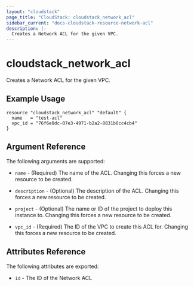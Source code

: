 ```yaml
---
layout: "cloudstack"
page_title: "CloudStack: cloudstack_network_acl"
sidebar_current: "docs-cloudstack-resource-network-acl"
description: |-
  Creates a Network ACL for the given VPC.
---
```


# cloudstack_network_acl

Creates a Network ACL for the given VPC.

## Example Usage

```hcl
resource "cloudstack_network_acl" "default" {
  name   = "test-acl"
  vpc_id = "76f6e8dc-07e3-4971-b2a2-8831b0cc4cb4"
}
```

## Argument Reference

The following arguments are supported:

* `name` - (Required) The name of the ACL. Changing this forces a new resource
    to be created.

* `description` - (Optional) The description of the ACL. Changing this forces a
    new resource to be created.

* `project` - (Optional) The name or ID of the project to deploy this
    instance to. Changing this forces a new resource to be created.

* `vpc_id` - (Required) The ID of the VPC to create this ACL for. Changing this
   forces a new resource to be created.

## Attributes Reference

The following attributes are exported:

* `id` - The ID of the Network ACL
